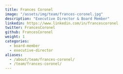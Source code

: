 ```yaml
---
title: Frances Coronel
image: "/assets/img/team/frances-coronel.jpg"
description: "Executive Director & Board Member"
linkedin: https://www.linkedin.com/in/francescoronel
twitter: FrancesCoronel
github: FrancesCoronel
weight: 1
categories:
  - board-member
  - executive-director
aliases:
  - /about/team/frances-coronel/
  - /team/frances-coronel/
---
```

